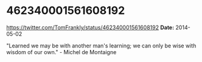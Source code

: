 # 462340001561608192
https://twitter.com/TomFrankly/status/462340001561608192
**Date:** 2014-05-02

"Learned we may be with another man's learning; we can only be wise with wisdom of our own." - Michel de Montaigne
